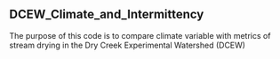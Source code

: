 ## DCEW_Climate_and_Intermittency

The purpose of this code is to compare climate variable with metrics of stream drying in the Dry Creek Experimental Watershed (DCEW)

